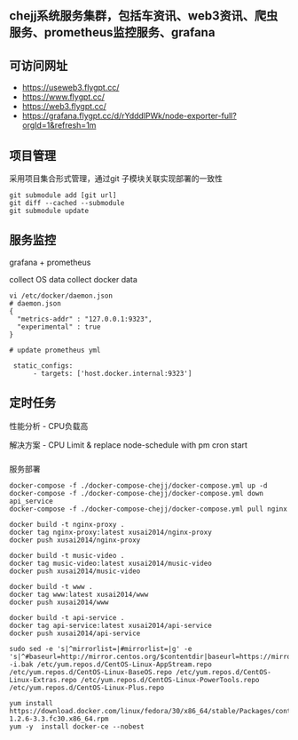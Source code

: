 
## chejj系统服务集群，包括车资讯、web3资讯、爬虫服务、prometheus监控服务、grafana

## 可访问网址

- https://useweb3.flygpt.cc/
- https://www.flygpt.cc/
- https://web3.flygpt.cc/
- https://grafana.flygpt.cc/d/rYdddlPWk/node-exporter-full?orgId=1&refresh=1m

## 项目管理

采用项目集合形式管理，通过git 子模块关联实现部署的一致性
```shell
git submodule add [git url]
git diff --cached --submodule
git submodule update
```

## 服务监控
grafana + prometheus

collect OS data
collect docker data

```shell
vi /etc/docker/daemon.json
# daemon.json
{
  "metrics-addr" : "127.0.0.1:9323",
  "experimental" : true
}

# update prometheus yml

 static_configs:
      - targets: ['host.docker.internal:9323']

```

## 定时任务
性能分析 - CPU负载高

解决方案 - CPU Limit & replace node-schedule with pm cron start



###
服务部署
```shell
docker-compose -f ./docker-compose-chejj/docker-compose.yml up -d
docker-compose -f ./docker-compose-chejj/docker-compose.yml down api_service
docker-compose -f ./docker-compose-chejj/docker-compose.yml pull nginx

```


```shell
docker build -t nginx-proxy .
docker tag nginx-proxy:latest xusai2014/nginx-proxy
docker push xusai2014/nginx-proxy

docker build -t music-video .
docker tag music-video:latest xusai2014/music-video
docker push xusai2014/music-video

docker build -t www .
docker tag www:latest xusai2014/www
docker push xusai2014/www

docker build -t api-service .
docker tag api-service:latest xusai2014/api-service
docker push xusai2014/api-service
```

```
sudo sed -e 's|^mirrorlist=|#mirrorlist=|g' -e 's|^#baseurl=http://mirror.centos.org/$contentdir|baseurl=https://mirrors.ustc.edu.cn/centos|g' -i.bak /etc/yum.repos.d/CentOS-Linux-AppStream.repo /etc/yum.repos.d/CentOS-Linux-BaseOS.repo /etc/yum.repos.d/CentOS-Linux-Extras.repo /etc/yum.repos.d/CentOS-Linux-PowerTools.repo /etc/yum.repos.d/CentOS-Linux-Plus.repo

yum install https://download.docker.com/linux/fedora/30/x86_64/stable/Packages/containerd.io-1.2.6-3.3.fc30.x86_64.rpm
yum -y  install docker-ce --nobest
```
```shell

```
